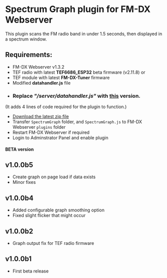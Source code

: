 # Spectrum Graph plugin for FM-DX Webserver

This plugin scans the FM radio band in under 1.5 seconds, then displayed in a spectrum window.

## Requirements:

- FM-DX Webserver v1.3.2
- TEF radio with latest **TEF6686_ESP32** beta firmware (v2.11.8) or
- TEF module with latest **FM-DX-Tuner** firmware
- Modified **datahandler.js** file


* ### Replace _**"/server/datahandler.js"**_ with [this](https://github.com/AmateurAudioDude/FM-DX-Webserver-Plugin-Spectrum-Graph/blob/main/datahandler.js) version.
(It adds 4 lines of code required for the plugin to function.)


* [Download the latest zip file](https://github.com/AmateurAudioDude/FM-DX-Webserver-Plugin-Spectrum-Graph/archive/refs/heads/main.zip)
* Transfer `SpectrumGraph` folder, and `SpectrumGraph.js` to FM-DX Webserver `plugins` folder
* Restart FM-DX Webserver if required
* Login to Adminstrator Panel and enable plugin

#### BETA version

v1.0.0b5
--------
* Create graph on page load if data exists
* Minor fixes

v1.0.0b4
--------
* Added configurable graph smoothing option
* Fixed slight flicker that might occur

v1.0.0b2
--------
* Graph output fix for TEF radio firmware

v1.0.0b1
--------
* First beta release
